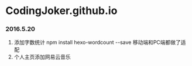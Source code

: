 # CodingJoker.github.io
### 2016.5.20 
1. 添加字数统计 npm install hexo-wordcount --save 移动端和PC端都做了适配<br>
1. 个人主页添加网易云音乐
